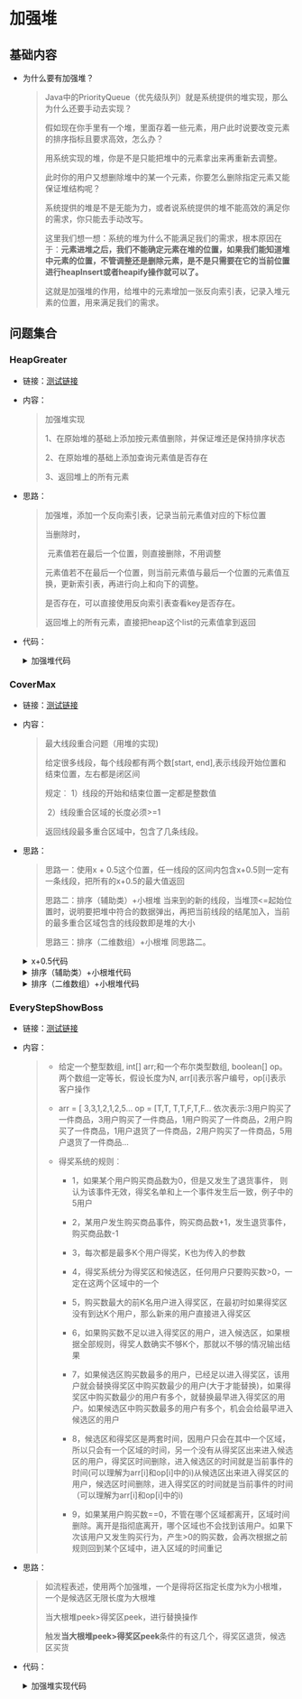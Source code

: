 # 加强堆

## 基础内容

- 为什么要有加强堆？

  > Java中的PriorityQueue（优先级队列）就是系统提供的堆实现，那么为什么还要手动去实现？
  >
  > 假如现在你手里有一个堆，里面存着一些元素，用户此时说要改变元素的排序指标且要求高效，怎么办？
  >
  > 用系统实现的堆，你是不是只能把堆中的元素拿出来再重新去调整。
  >
  > 此时你的用户又想删除堆中的某一个元素，你要怎么删除指定元素又能保证堆结构呢？
  >
  > 系统提供的堆是不是无能为力，或者说系统提供的堆不能高效的满足你的需求，你只能去手动改写。
  >
  > 这里我们想一想：系统的堆为什么不能满足我们的需求，根本原因在于：**元素进堆之后，我们不能确定元素在堆的位置，如果我们能知道堆中元素的位置，不管调整还是删除元素，是不是只需要在它的当前位置进行heapInsert或者heapify操作就可以了。**
  >
  > 这就是加强堆的作用，给堆中的元素增加一张反向索引表，记录入堆元素的位置，用来满足我们的需求。

## 问题集合

### HeapGreater

- 链接：<a href="https://github.com/xtpyip/blog-alogrithm/blob/main/alogrithm/src/main/java/blog/wstx/class07/Code03_ShowHeapGreater.java">测试链接</a>

- 内容：

  > 加强堆实现
  >
  > 1、在原始堆的基础上添加按元素值删除，并保证堆还是保持排序状态
  >
  > 2、在原始堆的基础上添加查询元素值是否存在
  >
  > 3、返回堆上的所有元素

- 思路：

  > 加强堆，添加一个反向索引表，记录当前元素值对应的下标位置
  >
  > 当删除时，
  >
  > ​	元素值若在最后一个位置，则直接删除，不用调整
  >
  > ​	元素值若不在最后一个位置，则当前元素值与最后一个位置的元素值互换，更新索引表，再进行向上和向下的调整。
  >
  > 是否存在，可以直接使用反向索引表查看key是否存在。
  >
  > 返回堆上的所有元素，直接把heap这个list的元素值拿到返回

- 代码：

  <details>
  <summary>加强堆代码</summary>
  <p> - 自定义加强堆</p>
  <pre><code>public class HeapGreater<T> {
      private List<T> heap; // 元素值
      private Map<T,Integer> indexMap; // 反向索引表
      private int heapSize; // 当前堆的大小（有效值）
      private Comparator<? super T> comparator; // 该泛型的比较器
      public HeapGreater(Comparator<? super T> comparator){
          heap = new ArrayList<>();
          indexMap = new HashMap<>();
          heapSize = 0;
          this.comparator = comparator;
      }
      public boolean isEmpty() {
          return heapSize == 0;
      }
      public int size() {
          return heapSize;
      }
      public boolean contains(T obj) {
          return indexMap.containsKey(obj);
      }
      public T peek() {
          return heap.get(0);
      }
      public void push(T obj){
          heap.add(obj);
          indexMap.put(obj,heapSize);
          heapInsert(heapSize++);
      }
      public void heapInsert(int index){
          while (comparator.compare(heap.get(index), heap.get((index - 1) / 2)) < 0){
              swap(index,(index - 1)/2);
              index = (index - 1)/2;
          }
      }
      public void swap(int i,int j){
          T t1 = heap.get(i);
          T t2 = heap.get(j);
          indexMap.put(t1,j);
          indexMap.put(t2,i);
          heap.set(j,t1);
          heap.set(i,t2);
      }
      public T pop(){
          T popValue = heap.get(0);
          swap(0,heapSize-1);
          indexMap.remove(popValue);
          heap.remove(--heapSize);
          heapify(0);
          return popValue;
      }
      private void heapify(int index) {
          int left = index * 2 + 1;
          while (left < heapSize) {
              int best = left + 1 < heapSize && comparator.compare(heap.get(left + 1), heap.get(left)) < 0 ? (left + 1) : left;
              best = comparator.compare(heap.get(best), heap.get(index)) < 0 ? best : index;
              if (best == index) {
                  break;
              }
              swap(best, index);
              index = best;
              left = index * 2 + 1;
          }
      }
      // 请返回堆上的所有元素
      public List<T> getAllElements() {
          List<T> ans = new ArrayList<>();
          for (T c : heap) {
              ans.add(c);
          }
          return ans;
      }
      // 删除指定元素值
      public void remove(T obj){
          T replace = heap.get(heapSize - 1);
          Integer index = indexMap.get(obj);
          indexMap.remove(obj);
          heap.remove(--heapSize);
          if(obj != replace){
              heap.set(index,replace);
              indexMap.put(replace,index);
              resign(replace);
          }
      }
      public void resign(T obj) {
          Integer index = indexMap.get(obj);
          heapInsert(index);
          heapify(index);
      }
  }	</code>  </pre>
  </details>

### CoverMax

- 链接：<a href="https://github.com/xtpyip/blog-alogrithm/blob/main/alogrithm/src/main/java/blog/wstx/class07/Code01_CoverMax.java">测试链接</a>

- 内容：

  > 最大线段重合问题（用堆的实现)
  >
  > 给定很多线段，每个线段都有两个数[start, end],表示线段开始位置和结束位置，左右都是闭区间
  >
  > 规定︰
  > 	1）线段的开始和结束位置一定都是整数值
  >
  > ​	2）线段重合区域的长度必须>=1
  >
  > 返回线段最多重合区域中，包含了几条线段。

- 思路：

  > 思路一：使用x + 0.5这个位置，任一线段的区间内包含x+0.5则一定有一条线段，把所有的x+0.5的最大值返回
  >
  > 思路二：排序（辅助类）+小根堆 当来到的新的线段，当堆顶<=起始位置时，说明要把堆中符合的数据弹出，再把当前线段的结尾加入，当前的最多重合区域包含的线段数即是堆的大小 
  >
  > 思路三：排序（二维数组）+小根堆 同思路二。

  <details>
  <summary>x+0.5代码</summary>
  <p> - 最大线段重合</p>
  <pre><code>public static int maxCover1(int[][] lines) {
          int min = Integer.MAX_VALUE;
          int max = Integer.MIN_VALUE;
          for (int i = 0; i < lines.length; i++) {
              min = Math.min(min, lines[i][0]);
              max = Math.max(max, lines[i][1]);
          }
          int cover = 0;
          for (double p = min + 0.5; p < max; p += 1) {
              int cur = 0;
              for (int i = 0; i < lines.length; i++) {
                  if (lines[i][0] < p && lines[i][1] > p) {
                      cur++;
                  }
              }
              cover = Math.max(cover, cur);
          }
          return cover;
      }</code>  </pre>
  </details>
  <details>
  <summary>排序（辅助类）+小根堆代码</summary>
  <p> - 最大线段重合</p>
  <pre><code>public static int maxCover2(int[][] m) {
          Line[] lines = new Line[m.length];
          for (int i = 0; i < m.length; i++) {
              lines[i] = new Line(m[i][0], m[i][1]);
          }
          Arrays.sort(lines, new StartComparator());
          // 小根堆，每一条线段的结尾数值，使用默认的
          PriorityQueue<Integer> heap = new PriorityQueue<>();
          int max = 0;
          for (int i = 0; i < lines.length; i++) {
              // lines[i] -> cur 在黑盒中，把<=cur.start 东西都弹出
              while (!heap.isEmpty() && heap.peek() <= lines[i].start) {
                  heap.poll();
              }
              heap.add(lines[i].end);
              max = Math.max(max, heap.size());
          }
          return max;
      }
      public static class Line {
          public int start;
          public int end;
          public Line(int s, int e) {
              start = s;
              end = e;
          }
      }
      public static class StartComparator implements Comparator<Line> {
          @Override
          public int compare(Line o1, Line o2) {
              return o1.start - o2.start;
          }
      }</code>  </pre>
  </details>
  <details>
  <summary>排序（二维数组）+小根堆代码</summary>
  <p> - 最大线段重合</p>
  <pre><code>    public static int maxCover3(int[][] m) {
          // m是二维数组，可以认为m内部是一个一个的一维数组
          // 每一个一维数组就是一个对象，也就是线段
          // 如下的code，就是根据每一个线段的开始位置排序
          // 比如, m = { {5,7}, {1,4}, {2,6} } 跑完如下的code之后变成：{ {1,4}, {2,6}, {5,7} }
          Arrays.sort(m, (a, b) -> (a[0] - b[0]));
          // 准备好小根堆，和课堂的说法一样
          PriorityQueue<Integer> heap = new PriorityQueue<>();
          int max = 0;
          for (int[] line : m) {
              while (!heap.isEmpty() && heap.peek() <= line[0]) {
                  heap.poll();
              }
              heap.add(line[1]);
              max = Math.max(max, heap.size());
          }
          return max;
      }</code>  </pre>
  </details>

### EveryStepShowBoss

- 链接：<a href="https://github.com/xtpyip/blog-alogrithm/blob/main/alogrithm/src/main/java/blog/wstx/class07/Code02_EveryStepShowBoss.java">测试链接</a>

- 内容：

  > - 给定一个整型数组, int[] arr;和一个布尔类型数组, boolean[] op。
  >   两个数组一定等长，假设长度为N, arr[i]表示客户编号，op[i]表示客户操作
  >
  > - arr = [ 3,3,1,2,1,2,5…
  >   op =  [T,T, T,T,F,T,F…
  >   依次表示∶3用户购买了一件商品，3用户购买了一件商品，1用户购买了一件商品，2用户购买了一件商品，1用户退货了一件商品，2用户购买了一件商品，5用户退货了一件商品…
  >
  > - 得奖系统的规则︰
  >   - 1，如果某个用户购买商品数为0，但是又发生了退货事件，
  >     则认为该事件无效，得奖名单和上一个事件发生后一致，例子中的5用户
  >
  >   - 2，某用户发生购买商品事件，购买商品数+1，发生退货事件，购买商品数-1
  >
  >   - 3，每次都是最多K个用户得奖，K也为传入的参数
  >
  >   - 4，得奖系统分为得奖区和候选区，任何用户只要购买数>0，一定在这两个区域中的一个
  >
  >   - 5，购买数最大的前K名用户进入得奖区，在最初时如果得奖区没有到达K个用户，那么新来的用户直接进入得奖区
  >
  >   - 6，如果购买数不足以进入得奖区的用户，进入候选区，如果根据全部规则，得奖人数确实不够K个，那就以不够的情况输出结果
  >
  >   - 7，如果候选区购买数最多的用户，已经足以进入得奖区，该用户就会替换得奖区中购买数最少的用户(大于才能替换)，如果得奖区中购买数最少的用户有多个，就替换最早进入得奖区的用户。如果候选区中购买数最多的用户有多个，机会会给最早进入候选区的用户
  >
  >   - 8，候选区和得奖区是两套时间，因用户只会在其中一个区域，所以只会有一个区域的时间，另一个没有从得奖区出来进入候选区的用户，得奖区时间删除，进入候选区的时间就是当前事件的时间(可以理解为arr[i]和op[i]中的i)从候选区出来进入得奖区的用户，候选区时间删除，进入得奖区的时间就是当前事件的时间（可以理解为arr[i]和op[i]中的i)
  >
  >   - 9，如果某用户购买数==0，不管在哪个区域都离开，区域时间删除。离开是指彻底离开，哪个区域也不会找到该用户。如果下次该用户又发生购买行为，产生>0的购买数，会再次根据之前规则回到某个区域中，进入区域的时间重记

- 思路：

  > 如流程表述，使用两个加强堆，一个是得将区指定长度为k为小根堆，一个是候选区无限长度为大根堆
  >
  > 当大根堆peek>得奖区peek，进行替换操作
  >
  > 触发**当大根堆peek>得奖区peek**条件的有这几个，得奖区退货，候选区买货

- 代码：

  <details>
  <summary>加强堆实现代码</summary>
  <p> - showBoss堆</p>
  <pre><code>public static class Customer {
  		public int id;
  		public int buy;
  		public int enterTime;
  		public Customer(int v, int b, int o) {
  			id = v;
  			buy = b;
  			enterTime = 0;
  		}
  	}
  	public static class CandidateComparator implements Comparator<Customer> {
  		@Override
  		public int compare(Customer o1, Customer o2) {
  			return o1.buy != o2.buy ? (o2.buy - o1.buy) : (o1.enterTime - o2.enterTime);
  		}
  	}
  	public static class DaddyComparator implements Comparator<Customer> {
  		@Override
  		public int compare(Customer o1, Customer o2) {
  			return o1.buy != o2.buy ? (o1.buy - o2.buy) : (o1.enterTime - o2.enterTime);
  		}
  	}
  	public static class WhosYourDaddy {
  		private HashMap<Integer, Customer> customers;
  		private HeapGreater<Customer> candHeap;
  		private HeapGreater<Customer> daddyHeap;
  		private final int daddyLimit;
  		public WhosYourDaddy(int limit) {
  			customers = new HashMap<Integer, Customer>();
  			candHeap = new HeapGreater<>(new CandidateComparator());
  			daddyHeap = new HeapGreater<>(new DaddyComparator());
  			daddyLimit = limit;
  		}
  		// 当前处理i号事件，arr[i] -> id,  buyOrRefund
  		public void operate(int time, int id, boolean buyOrRefund) {
  			if (!buyOrRefund && !customers.containsKey(id)) {
  				return;
  			}
  			if (!customers.containsKey(id)) {
  				customers.put(id, new Customer(id, 0, 0));
  			}
  			Customer c = customers.get(id);
  			if (buyOrRefund) {
  				c.buy++;
  			} else {
  				c.buy--;
  			}
  			if (c.buy == 0) {
  				customers.remove(id);
  			}
  			if (!candHeap.contains(c) && !daddyHeap.contains(c)) {
  				if (daddyHeap.size() < daddyLimit) {
  					c.enterTime = time;
  					daddyHeap.push(c);
  				} else {
  					c.enterTime = time;
  					candHeap.push(c);
  				}
  			} else if (candHeap.contains(c)) {
  				if (c.buy == 0) {
  					candHeap.remove(c);
  				} else {
  					candHeap.resign(c);
  				}
  			} else {
  				if (c.buy == 0) {
  					daddyHeap.remove(c);
  				} else {
  					daddyHeap.resign(c);
  				}
  			}
  			daddyMove(time);
  		}
  		public List<Integer> getDaddies() {
  			List<Customer> customers = daddyHeap.getAllElements();
  			List<Integer> ans = new ArrayList<>();
  			for (Customer c : customers) {
  				ans.add(c.id);
  			}
  			return ans;
  		}
  		private void daddyMove(int time) {
  			if (candHeap.isEmpty()) {
  				return;
  			}
  			if (daddyHeap.size() < daddyLimit) {
  				Customer p = candHeap.pop();
  				p.enterTime = time;
  				daddyHeap.push(p);
  			} else {
  				if (candHeap.peek().buy > daddyHeap.peek().buy) {
  					Customer oldDaddy = daddyHeap.pop();
  					Customer newDaddy = candHeap.pop();
  					oldDaddy.enterTime = time;
  					newDaddy.enterTime = time;
  					daddyHeap.push(newDaddy);
  					candHeap.push(oldDaddy);
  				}
  			}
  		}
  	}
  	public static List<List<Integer>> topK(int[] arr, boolean[] op, int k) {
  		List<List<Integer>> ans = new ArrayList<>();
  		WhosYourDaddy whoDaddies = new WhosYourDaddy(k);
  		for (int i = 0; i < arr.length; i++) {
  			whoDaddies.operate(i, arr[i], op[i]);
  			ans.add(whoDaddies.getDaddies());
  		}
  		return ans;
  	}
  	// 干完所有的事，模拟，不优化
  	public static List<List<Integer>> compare(int[] arr, boolean[] op, int k) {
  		HashMap<Integer, Customer> map = new HashMap<>();
  		ArrayList<Customer> cands = new ArrayList<>();
  		ArrayList<Customer> daddy = new ArrayList<>();
  		List<List<Integer>> ans = new ArrayList<>();
  		for (int i = 0; i < arr.length; i++) {
  			int id = arr[i];
  			boolean buyOrRefund = op[i];
  			if (!buyOrRefund && !map.containsKey(id)) {
  				ans.add(getCurAns(daddy));
  				continue;
  			}
  			// 没有发生：用户购买数为0并且又退货了
  			// 用户之前购买数是0，此时买货事件
  			// 用户之前购买数>0， 此时买货
  			// 用户之前购买数>0, 此时退货
  			if (!map.containsKey(id)) {
  				map.put(id, new Customer(id, 0, 0));
  			}
  			// 买、卖
  			Customer c = map.get(id);
  			if (buyOrRefund) {
  				c.buy++;
  			} else {
  				c.buy--;
  			}
  			if (c.buy == 0) {
  				map.remove(id);
  			}
  			// c
  			// 下面做
  			if (!cands.contains(c) && !daddy.contains(c)) {
  				if (daddy.size() < k) {
  					c.enterTime = i;
  					daddy.add(c);
  				} else {
  					c.enterTime = i;
  					cands.add(c);
  				}
  			}
  			cleanZeroBuy(cands);
  			cleanZeroBuy(daddy);
  			cands.sort(new CandidateComparator());
  			daddy.sort(new DaddyComparator());
  			move(cands, daddy, k, i);
  			ans.add(getCurAns(daddy));
  		}
  		return ans;
  	}
  	public static void move(ArrayList<Customer> cands, ArrayList<Customer> daddy, int k, int time) {
  		if (cands.isEmpty()) {
  			return;
  		}
  		// 候选区不为空
  		if (daddy.size() < k) {
  			Customer c = cands.get(0);
  			c.enterTime = time;
  			daddy.add(c);
  			cands.remove(0);
  		} else { // 等奖区满了，候选区有东西
  			if (cands.get(0).buy > daddy.get(0).buy) {
  				Customer oldDaddy = daddy.get(0);
  				daddy.remove(0);
  				Customer newDaddy = cands.get(0);
  				cands.remove(0);
  				newDaddy.enterTime = time;
  				oldDaddy.enterTime = time;
  				daddy.add(newDaddy);
  				cands.add(oldDaddy);
  			}
  		}
  	}
  	public static void cleanZeroBuy(ArrayList<Customer> arr) {
  		List<Customer> noZero = new ArrayList<Customer>();
  		for (Customer c : arr) {
  			if (c.buy != 0) {
  				noZero.add(c);
  			}
  		}
  		arr.clear();
  		for (Customer c : noZero) {
  			arr.add(c);
  		}
  	}
  	public static List<Integer> getCurAns(ArrayList<Customer> daddy) {
  		List<Integer> ans = new ArrayList<>();
  		for (Customer c : daddy) {
  			ans.add(c.id);
  		}
  		return ans;
  	}
  </code>  </pre>
  </details>
